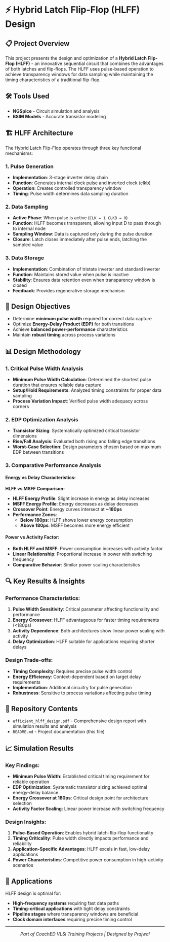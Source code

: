 # ⚡ Hybrid Latch Flip-Flop (HLFF) Design

## 📋 Project Overview

This project presents the design and optimization of a **Hybrid Latch Flip-Flop (HLFF)** - an innovative sequential circuit that combines the advantages of both latches and flip-flops. The HLFF uses pulse-based operation to achieve transparency windows for data sampling while maintaining the timing characteristics of a traditional flip-flop.

## 🛠️ Tools Used
- **NGSpice** - Circuit simulation and analysis
- **BSIM Models** - Accurate transistor modeling

## 🏗️ HLFF Architecture

The Hybrid Latch Flip-Flop operates through three key functional mechanisms:

### 1. **Pulse Generation**
- **Implementation**: 3-stage inverter delay chain
- **Function**: Generates internal clock pulse and inverted clock (clkb)
- **Operation**: Creates controlled transparency window
- **Timing**: Pulse width determines data sampling duration

### 2. **Data Sampling**
- **Active Phase**: When pulse is active (`CLK = 1`, `CLKB = 0`)
- **Function**: HLFF becomes transparent, allowing input D to pass through to internal node
- **Sampling Window**: Data is captured only during the pulse duration
- **Closure**: Latch closes immediately after pulse ends, latching the sampled value

### 3. **Data Storage**
- **Implementation**: Combination of tristate inverter and standard inverter
- **Function**: Maintains stored value when pulse is inactive
- **Stability**: Ensures data retention even when transparency window is closed
- **Feedback**: Provides regenerative storage mechanism

## 🎯 Design Objectives

- Determine **minimum pulse width** required for correct data capture
- Optimize **Energy-Delay Product (EDP)** for both transitions
- Achieve **balanced power-performance** characteristics
- Maintain **robust timing** across process variations

## 📊 Design Methodology

### 1. Critical Pulse Width Analysis
- **Minimum Pulse Width Calculation**: Determined the shortest pulse duration that ensures reliable data capture
- **Setup/Hold Requirements**: Analyzed timing constraints for proper data sampling
- **Process Variation Impact**: Verified pulse width adequacy across corners

### 2. EDP Optimization Analysis
- **Transistor Sizing**: Systematically optimized critical transistor dimensions
- **Rise/Fall Analysis**: Evaluated both rising and falling edge transitions
- **Worst-Case Selection**: Design parameters chosen based on maximum EDP between transitions

### 3. Comparative Performance Analysis

#### Energy vs Delay Characteristics:
**HLFF vs MSFF Comparison:**
- **HLFF Energy Profile**: Slight increase in energy as delay increases
- **MSFF Energy Profile**: Energy decreases as delay decreases
- **Crossover Point**: Energy curves intersect at **~180ps**
- **Performance Zones**:
  - **Below 180ps**: HLFF shows lower energy consumption
  - **Above 180ps**: MSFF becomes more energy efficient

#### Power vs Activity Factor:
- **Both HLFF and MSFF**: Power consumption increases with activity factor
- **Linear Relationship**: Proportional increase in power with switching frequency
- **Comparative Behavior**: Similar power scaling characteristics

## 🔍 Key Results & Insights

### Performance Characteristics:
1. **Pulse Width Sensitivity**: Critical parameter affecting functionality and performance
2. **Energy Crossover**: HLFF advantageous for faster timing requirements (<180ps)
3. **Activity Dependence**: Both architectures show linear power scaling with activity
4. **Delay Optimization**: HLFF suitable for applications requiring shorter delays

### Design Trade-offs:
- **Timing Complexity**: Requires precise pulse width control
- **Energy Efficiency**: Context-dependent based on target delay requirements
- **Implementation**: Additional circuitry for pulse generation
- **Robustness**: Sensitive to process variations affecting pulse timing

## 📁 Repository Contents

- `efficient_hlff_design.pdf` - Comprehensive design report with simulation results and analysis
- `README.md` - Project documentation (this file)

## 📈 Simulation Results

### Key Findings:
- **Minimum Pulse Width**: Established critical timing requirement for reliable operation
- **EDP Optimization**: Systematic transistor sizing achieved optimal energy-delay balance
- **Energy Crossover at 180ps**: Critical design point for architecture selection
- **Activity Factor Scaling**: Linear power increase with switching frequency

### Design Insights:
1. **Pulse-Based Operation**: Enables hybrid latch-flip-flop functionality
2. **Timing Criticality**: Pulse width directly impacts performance and reliability
3. **Application-Specific Advantages**: HLFF excels in fast, low-delay applications
4. **Power Characteristics**: Competitive power consumption in high-activity scenarios

## 🚀 Applications

HLFF design is optimal for:
- **High-frequency systems** requiring fast data paths
- **Timing-critical applications** with tight delay constraints
- **Pipeline stages** where transparency windows are beneficial
- **Clock domain interfaces** requiring precise timing control

---

<p align="center">
  <i>Part of CoachED VLSI Training Projects | Designed by Prajwal</i>
</p>
